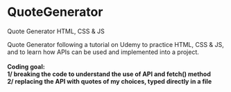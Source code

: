 # QuoteGenerator
Quote Generator HTML, CSS & JS

Quote Generator following a tutorial on Udemy to practice HTML, CSS & JS, and to learn how APIs can be used and implemented into a project.
<br><br><strong>Coding goal:<strong>
<br>1/ breaking the code to understand the use of API and fetch() method
<br>2/ replacing the API with quotes of my choices, typed directly in a file
